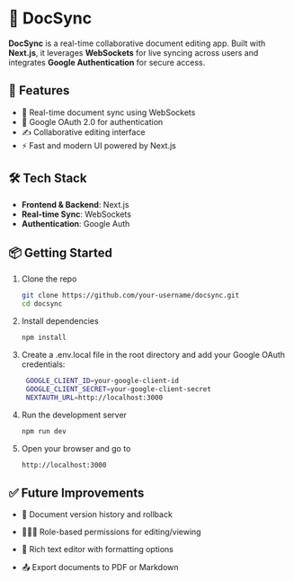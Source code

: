 # 📄 DocSync

**DocSync** is a real-time collaborative document editing app. Built with **Next.js**, it leverages **WebSockets** for live syncing across users and integrates **Google Authentication** for secure access.

## 🚀 Features

- 🔄 Real-time document sync using WebSockets  
- 🔐 Google OAuth 2.0 for authentication  
- ✍️ Collaborative editing interface  
- ⚡ Fast and modern UI powered by Next.js

## 🛠️ Tech Stack

- **Frontend & Backend**: Next.js  
- **Real-time Sync**: WebSockets  
- **Authentication**: Google Auth

## 📦 Getting Started

1. Clone the repo  
   ```bash
   git clone https://github.com/your-username/docsync.git
   cd docsync

2. Install dependencies  
   ```bash
   npm install
   
3. Create a .env.local file in the root directory and add your Google OAuth credentials:
   ```bash
    GOOGLE_CLIENT_ID=your-google-client-id
    GOOGLE_CLIENT_SECRET=your-google-client-secret
    NEXTAUTH_URL=http://localhost:3000

4. Run the development server
   ```bash
   npm run dev
   
5. Open your browser and go to
    ```bash
    http://localhost:3000

## ✅ Future Improvements
- 📝 Document version history and rollback

- 🧑‍🤝‍🧑 Role-based permissions for editing/viewing

- 🎨 Rich text editor with formatting options

- 📤 Export documents to PDF or Markdown
